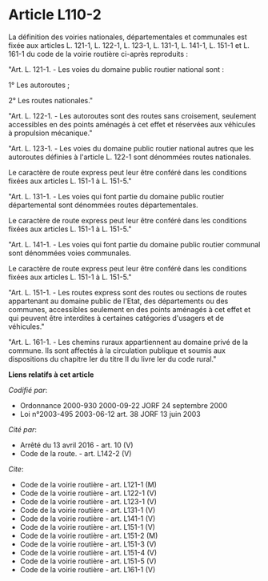 # Article L110-2

La définition des voiries nationales, départementales et communales est fixée aux articles L. 121-1, L. 122-1, L. 123-1, L.
131-1, L. 141-1, L. 151-1 et L. 161-1 du code de la voirie routière ci-après reproduits :

"Art. L. 121-1. - Les voies du domaine public routier national sont :

1° Les autoroutes ;

2° Les routes nationales."

"Art. L. 122-1. - Les autoroutes sont des routes sans croisement, seulement accessibles en des points aménagés à cet effet et
réservées aux véhicules à propulsion mécanique."

"Art. L. 123-1. - Les voies du domaine public routier national autres que les autoroutes définies à l'article L. 122-1 sont
dénommées routes nationales.

Le caractère de route express peut leur être conféré dans les conditions fixées aux articles L. 151-1 à L. 151-5."

"Art. L. 131-1. - Les voies qui font partie du domaine public routier départemental sont dénommées routes départementales.

Le caractère de route express peut leur être conféré dans les conditions fixées aux articles L. 151-1 à L. 151-5."

"Art. L. 141-1. - Les voies qui font partie du domaine public routier communal sont dénommées voies communales.

Le caractère de route express peut leur être conféré dans les conditions fixées aux articles L. 151-1 à L. 151-5."

"Art. L. 151-1. - Les routes express sont des routes ou sections de routes appartenant au domaine public de l'Etat, des
départements ou des communes, accessibles seulement en des points aménagés à cet effet et qui peuvent être interdites à
certaines catégories d'usagers et de véhicules."

"Art. L. 161-1. - Les chemins ruraux appartiennent au domaine privé de la commune. Ils sont affectés à la circulation
publique et soumis aux dispositions du chapitre Ier du titre II du livre Ier du code rural."

**Liens relatifs à cet article**

_Codifié par_:

  - Ordonnance 2000-930 2000-09-22 JORF 24 septembre 2000
  - Loi n°2003-495 2003-06-12 art. 38 JORF 13 juin 2003

_Cité par_:

  - Arrêté du 13 avril 2016 - art. 10 (V)
  - Code de la route. - art. L142-2 (V)

_Cite_:

  - Code de la voirie routière - art. L121-1 (M)
  - Code de la voirie routière - art. L122-1 (V)
  - Code de la voirie routière - art. L123-1 (V)
  - Code de la voirie routière - art. L131-1 (V)
  - Code de la voirie routière - art. L141-1 (V)
  - Code de la voirie routière - art. L151-1 (V)
  - Code de la voirie routière - art. L151-2 (M)
  - Code de la voirie routière - art. L151-3 (V)
  - Code de la voirie routière - art. L151-4 (V)
  - Code de la voirie routière - art. L151-5 (V)
  - Code de la voirie routière - art. L161-1 (V)
